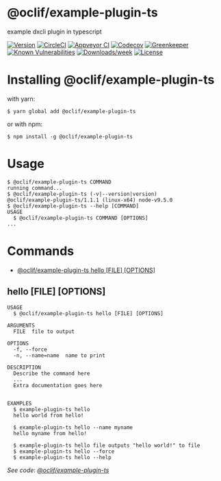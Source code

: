 @oclif/example-plugin-ts
========================

example dxcli plugin in typescript

[![Version](https://img.shields.io/npm/v/@oclif/example-plugin-ts.svg)](https://npmjs.org/package/@oclif/example-plugin-ts)
[![CircleCI](https://circleci.com/gh/oclif/example-plugin-ts/tree/master.svg?style=svg)](https://circleci.com/gh/oclif/example-plugin-ts/tree/master)
[![Appveyor CI](https://ci.appveyor.com/api/projects/status/github/oclif/example-plugin-ts?branch=master&svg=true)](https://ci.appveyor.com/project/heroku/example-plugin-ts/branch/master)
[![Codecov](https://codecov.io/gh/oclif/example-plugin-ts/branch/master/graph/badge.svg)](https://codecov.io/gh/oclif/example-plugin-ts)
[![Greenkeeper](https://badges.greenkeeper.io/oclif/example-plugin-ts.svg)](https://greenkeeper.io/)
[![Known Vulnerabilities](https://snyk.io/test/npm/@oclif/example-plugin-ts/badge.svg)](https://snyk.io/test/npm/@oclif/example-plugin-ts)
[![Downloads/week](https://img.shields.io/npm/dw/@oclif/example-plugin-ts.svg)](https://npmjs.org/package/@oclif/example-plugin-ts)
[![License](https://img.shields.io/npm/l/@oclif/example-plugin-ts.svg)](https://github.com/oclif/example-plugin-ts/blob/master/package.json)

<!-- install -->
# Installing @oclif/example-plugin-ts

with yarn:
```
$ yarn global add @oclif/example-plugin-ts
```

or with npm:
```
$ npm install -g @oclif/example-plugin-ts
```
<!-- installstop -->
<!-- usage -->
# Usage

```sh-session
$ @oclif/example-plugin-ts COMMAND
running command...
$ @oclif/example-plugin-ts (-v|--version|version)
@oclif/example-plugin-ts/1.1.1 (linux-x64) node-v9.5.0
$ @oclif/example-plugin-ts --help [COMMAND]
USAGE
  $ @oclif/example-plugin-ts COMMAND [OPTIONS]
...
```
<!-- usagestop -->
<!-- commands -->
# Commands

* [@oclif/example-plugin-ts hello [FILE] [OPTIONS]](#hello)
## hello [FILE] [OPTIONS]

```
USAGE
  $ @oclif/example-plugin-ts hello [FILE] [OPTIONS]

ARGUMENTS
  FILE  file to output

OPTIONS
  -f, --force
  -n, --name=name  name to print

DESCRIPTION
  Describe the command here
  ...
  Extra documentation goes here


EXAMPLES
  $ example-plugin-ts hello
  hello world from hello!

  $ example-plugin-ts hello --name myname
  hello myname from hello!

  $ example-plugin-ts hello file outputs "hello world!" to file
  $ example-plugin-ts hello --force
  $ example-plugin-ts hello --help
```

_See code: [@oclif/example-plugin-ts](https://github.com/oclif/example-plugin-ts/blob/v1.1.1/src/commands/hello.ts)_
<!-- commandsstop -->

